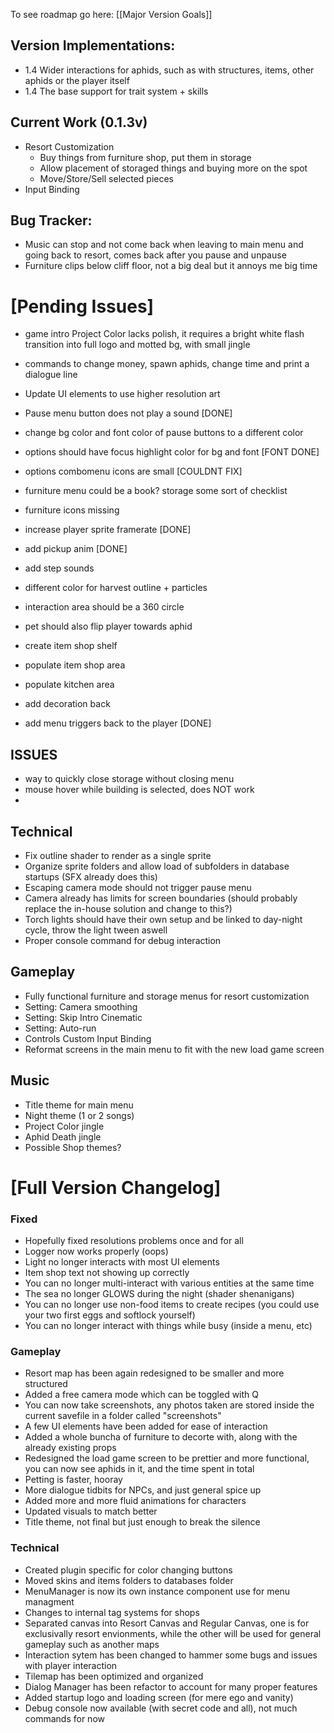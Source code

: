 
To see roadmap go here: [[Major Version Goals]]

## Version Implementations:
- 1.4 Wider interactions for aphids, such as with structures, items, other aphids or the player itself
- 1.4 The base support for trait system + skills
## Current Work (0.1.3v)
- Resort Customization
  + Buy things from furniture shop, put them in storage
  + Allow placement of storaged things and buying more on the spot
  + Move/Store/Sell selected pieces
- Input Binding
## Bug Tracker:

- Music can stop and not come back when leaving to main menu and going back to resort, comes back after you pause and unpause
- Furniture clips below cliff floor, not a big deal but it annoys me big time
# [Pending Issues]

- game intro Project Color lacks polish, it requires a bright white flash transition into full logo and motted bg, with small jingle
- commands to change money, spawn aphids, change time and print a dialogue line

- Update UI elements to use higher resolution art
- Pause menu button does not play a sound [DONE]
- change bg color and font color of pause buttons to a different color
- options should have focus highlight color for bg and font [FONT DONE]
- options combomenu icons are small [COULDNT FIX]
- furniture menu could be a book? storage some sort of checklist
- furniture icons missing

- increase player sprite framerate [DONE]
- add pickup anim [DONE]
- add step sounds
- different color for harvest outline + particles
- interaction area should be a 360 circle
- pet should also flip player towards aphid

- create item shop shelf
- populate item shop area
- populate kitchen area
- add decoration back
- add menu triggers back to the player [DONE]

## ISSUES
- way to quickly close storage without closing menu
- mouse hover while building is selected, does NOT work
- 


## Technical
- Fix outline shader to render as a single sprite
- Organize sprite folders and allow load of subfolders in database startups (SFX already does this)
- Escaping camera mode should not trigger pause menu
- Camera already has limits for screen boundaries (should probably replace the in-house solution and change to this?)
- Torch lights should have their own setup and be linked to day-night cycle, throw the light tween aswell
- Proper console command for debug interaction
## Gameplay
- Fully functional furniture and storage menus for resort customization
- Setting: Camera smoothing
- Setting: Skip Intro Cinematic
- Setting: Auto-run
- Controls Custom Input Binding
- Reformat screens in the main menu to fit with the new load game screen
## Music
- Title theme for main menu
- Night theme (1 or 2 songs)
- Project Color jingle
- Aphid Death jingle
- Possible Shop themes?

# [Full Version Changelog]
### Fixed
- Hopefully fixed resolutions problems once and for all
- Logger now works properly (oops)
- Light no longer interacts with most UI elements
- Item shop text not showing up correctly
- You can no longer multi-interact with various entities at the same time
- The sea no longer GLOWS during the night (shader shenanigans)
- You can no longer use non-food items to create recipes (you could use your two first eggs and softlock yourself)
- You can no longer interact with things while busy (inside a menu, etc)
### Gameplay
- Resort map has been again redesigned to be smaller and more structured
- Added a free camera mode which can be toggled with Q
- You can now take screenshots, any photos taken are stored inside the current savefile in a folder called "screenshots"
- A few UI elements have been added for ease of interaction
- Added a whole buncha of furniture to decorte with, along with the already existing props
- Redesigned the load game screen to be prettier and more functional, you can now see aphids in it, and the time spent in total
- Petting is faster, hooray
- More dialogue tidbits for NPCs, and just general spice up
- Added more and more fluid animations for characters
- Updated visuals to match better
- Title theme, not final but just enough to break the silence
### Technical
- Created plugin specific for color changing buttons
- Moved skins and items folders to databases folder
- MenuManager is now its own instance component use for menu managment
- Changes to internal tag systems for shops
- Separated canvas into Resort Canvas and Regular Canvas, one is for exclusivally resort envionments, while the other will be used for general gameplay such as another maps
- Interaction sytem has been changed to hammer some bugs and issues with player interaction
- Tilemap has been optimized and organized
- Dialog Manager has been refactor to account for many proper features
- Added startup logo and loading screen (for mere ego and vanity)
- Debug console now available (with secret code and all), not much commands for now